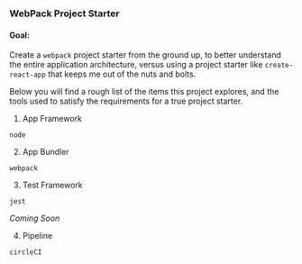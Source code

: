 ### WebPack Project Starter

#### Goal:

Create a `webpack` project starter from the ground up, to better understand the entire application architecture, versus using a project starter like `create-react-app` that keeps me out of the nuts and bolts.

Below you will find a rough list of the items this project explores, and the tools used to satisfy the requirements for a true project starter.

1. App Framework

`node`

2. App Bundler

`webpack`

3. Test Framework

`jest`

*Coming Soon*

4. Pipeline

`circleCI`
